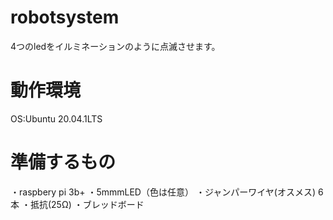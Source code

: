 # robotsystem
4つのledをイルミネーションのように点滅させます。
# 動作環境
OS:Ubuntu 20.04.1LTS
# 準備するもの
・raspbery pi 3b+
・5mmmLED（色は任意）
・ジャンパーワイヤ(オスメス) 6本
・抵抗(25Ω)
・ブレッドボード
